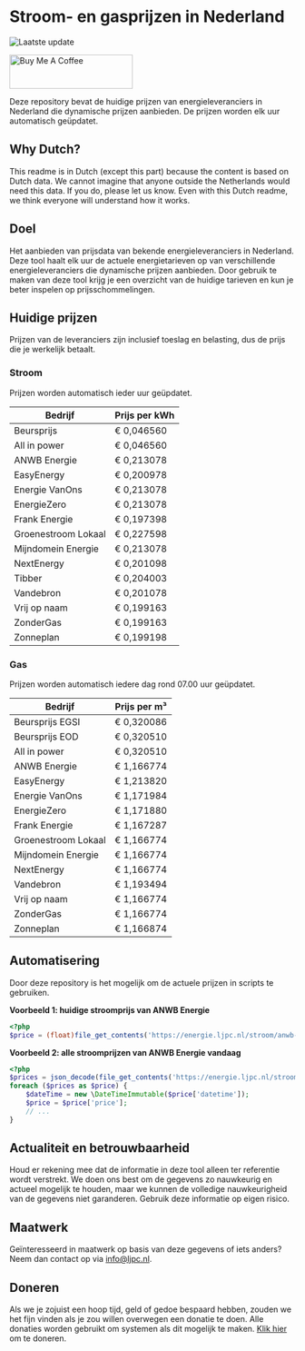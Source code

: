# Stroom- en gasprijzen in Nederland

![Laatste update](https://img.shields.io/badge/laatste%20update-2025--08--05%2004%3A00%20CET-brightgreen)

<a href="https://www.buymeacoffee.com/Lars-" target="_blank"><img src="https://cdn.buymeacoffee.com/buttons/v2/default-orange.png" alt="Buy Me A Coffee" height="60" style="height: 60px !important;width: 217px !important;" ></a>

Deze repository bevat de huidige prijzen van energieleveranciers in Nederland die dynamische prijzen aanbieden. De prijzen worden elk uur automatisch geüpdatet.

## Why Dutch?

This readme is in Dutch (except this part) because the content is based on Dutch data. We cannot imagine that anyone outside the Netherlands would need this data. If you do, please let us know. Even with this Dutch readme, we think
everyone will understand how it works.

## Doel

Het aanbieden van prijsdata van bekende energieleveranciers in Nederland. Deze tool haalt elk uur de actuele energietarieven op van verschillende energieleveranciers die dynamische prijzen aanbieden. Door gebruik te maken van deze tool
krijg je een overzicht van de huidige tarieven en kun je beter inspelen op prijsschommelingen.

## Huidige prijzen

Prijzen van de leveranciers zijn inclusief toeslag en belasting, dus de prijs die je werkelijk betaalt.

### Stroom

Prijzen worden automatisch ieder uur geüpdatet.

 Bedrijf | Prijs per kWh 
---------|---------------
Beursprijs | € 0,046560
All in power | € 0,046560
ANWB Energie | € 0,213078
EasyEnergy | € 0,200978
Energie VanOns | € 0,213078
EnergieZero | € 0,213078
Frank Energie | € 0,197398
Groenestroom Lokaal | € 0,227598
Mijndomein Energie | € 0,213078
NextEnergy | € 0,201098
Tibber | € 0,204003
Vandebron | € 0,201078
Vrij op naam | € 0,199163
ZonderGas | € 0,199163
Zonneplan | € 0,199198


### Gas

Prijzen worden automatisch iedere dag rond 07.00 uur geüpdatet.

 Bedrijf | Prijs per m³ 
---------|--------------
Beursprijs EGSI | € 0,320086
Beursprijs EOD | € 0,320510
All in power | € 0,320510
ANWB Energie | € 1,166774
EasyEnergy | € 1,213820
Energie VanOns | € 1,171984
EnergieZero | € 1,171880
Frank Energie | € 1,167287
Groenestroom Lokaal | € 1,166774
Mijndomein Energie | € 1,166774
NextEnergy | € 1,166774
Vandebron | € 1,193494
Vrij op naam | € 1,166774
ZonderGas | € 1,166774
Zonneplan | € 1,166874


## Automatisering

Door deze repository is het mogelijk om de actuele prijzen in scripts te gebruiken.

**Voorbeeld 1: huidige stroomprijs van ANWB Energie**

```php
<?php
$price = (float)file_get_contents('https://energie.ljpc.nl/stroom/anwb-energie-nu.txt');

```

**Voorbeeld 2: alle stroomprijzen van ANWB Energie vandaag**

```php
<?php
$prices = json_decode(file_get_contents('https://energie.ljpc.nl/stroom/all-in-power-vandaag.json'),true);
foreach ($prices as $price) {
    $dateTime = new \DateTimeImmutable($price['datetime']);
    $price = $price['price'];
    // ...
}
```

## Actualiteit en betrouwbaarheid

Houd er rekening mee dat de informatie in deze tool alleen ter referentie wordt verstrekt. We doen ons best om de gegevens zo nauwkeurig en actueel mogelijk te houden, maar we kunnen de volledige nauwkeurigheid van de gegevens niet
garanderen. Gebruik deze informatie op eigen risico.

## Maatwerk

Geïnteresseerd in maatwerk op basis van deze gegevens of iets anders? Neem dan contact op
via [info@ljpc.nl](mailto:info@ljpc.nl?subject=Energie%20prijzen).

## Doneren

Als we je zojuist een hoop tijd, geld of gedoe bespaard hebben, zouden we het fijn vinden als je zou willen overwegen een
donatie te doen. Alle donaties worden gebruikt om systemen als dit mogelijk te
maken. [Klik hier](https://www.buymeacoffee.com/Lars-) om te doneren.
